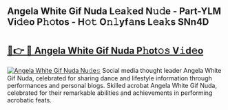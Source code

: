 ## Angela White Gif Nuda L𝚎a𝚔ed N𝚞𝚍e - Part-YLM Vi𝚍𝚎o P𝚑𝚘tos - H𝚘𝚝 O𝚗𝚕yf𝚊ns L𝚎a𝚔s SNn4D

# <h2><a href="http://kf13ct.oniu.top/?m=Angela+White+Gif+Nuda">🔗👉 🔴 Angela White Gif Nuda P𝚑ot𝚘𝚜 V𝚒d𝚎o</a></h2>

[![Angela White Gif Nuda Nu𝚍e𝚜](https://i.imgur.com/0qMVB7G.gif)](http://kf13ct.oniu.top/?m=Angela+White+Gif+Nuda)
Social media thought leader Angela White Gif Nuda, celebrated for sharing dance and lifestyle information through performances and personal blogs. Skilled acrobat Angela White Gif Nuda, celebrated for their remarkable abilities and achievements in performing acrobatic feats.  
